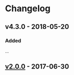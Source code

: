 # Changelog

## v4.3.0 - 2018-05-20

### Added

...

## [v2.0.0] - 2017-06-30

[v2.0.0]: https://github.com/Symplify/Symplify/compare/v1.5.0...v2.0.0